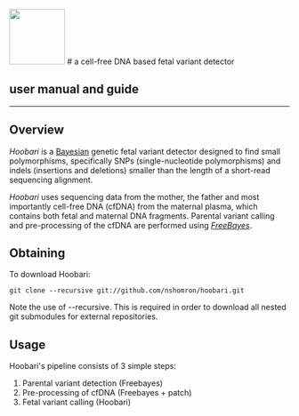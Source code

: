 <img src="https://github.com/nshomron/hoobari/raw/master/misc/hoobari_logo.png" width=100/> # a cell-free DNA based fetal variant detector

## user manual and guide

--------

## Overview

*Hoobari* is a [Bayesian](http://en.wikipedia.org/wiki/Bayesian_inference) genetic fetal variant detector designed to find small polymorphisms, specifically SNPs (single-nucleotide polymorphisms) and indels (insertions and deletions) smaller than the length of a short-read sequencing alignment.

*Hoobari* uses sequencing data from the mother, the father and most importantly cell-free DNA (cfDNA) from the maternal plasma, which contains both fetal and maternal DNA fragments. Parental variant calling and pre-processing of the cfDNA are performed using [*FreeBayes*](https://github.com/ekg/freebayes).

## Obtaining

To download Hoobari:

    git clone --recursive git://github.com/nshomron/hoobari.git

Note the use of --recursive. This is required in order to download all nested git submodules for external repositories.

## Usage

Hoobari's pipeline consists of 3 simple steps:
1. Parental variant detection (Freebayes)
2. Pre-processing of cfDNA (Freebayes + patch)
3. Fetal variant calling (Hoobari)

